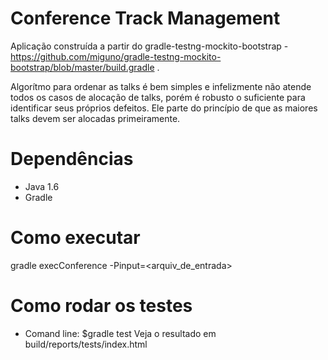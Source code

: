 Conference Track Management
===========================

Aplicação construída a partir do gradle-testng-mockito-bootstrap - https://github.com/miguno/gradle-testng-mockito-bootstrap/blob/master/build.gradle .

Algorítmo para ordenar as talks é bem simples e infelizmente não atende todos os casos de alocação de talks, porém é robusto o suficiente para identificar seus próprios defeitos. Ele parte do princípio de que as maiores talks devem ser alocadas primeiramente.

Dependências
============
* Java 1.6
* Gradle 

Como executar
=============
gradle execConference -Pinput=<arquiv_de_entrada>

Como rodar os testes
====================
* Comand line:
  $gradle test
  Veja o resultado em build/reports/tests/index.html

